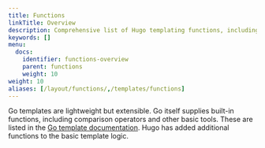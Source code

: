 ```yaml
---
title: Functions
linkTitle: Overview
description: Comprehensive list of Hugo templating functions, including basic and advanced usage examples.
keywords: []
menu:
  docs:
    identifier: functions-overview
    parent: functions
    weight: 10
weight: 10
aliases: [/layout/functions/,/templates/functions]
---
```


Go templates are lightweight but extensible. Go itself supplies built-in functions, including comparison operators and other basic tools. These are listed in the [Go template documentation][gofuncs]. Hugo has added additional functions to the basic template logic.

[gofuncs]: https://golang.org/pkg/text/template/#hdr-Functions
